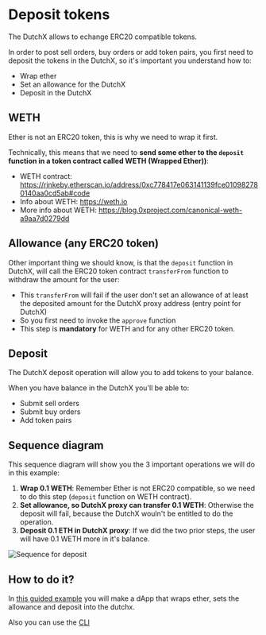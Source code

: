 # Deposit tokens
The DutchX allows to echange ERC20 compatible tokens.

In order to post sell orders, buy orders or add token pairs, you first need to 
deposit the tokens in the DutchX, so it's important you understand how to:
* Wrap ether
* Set an allowance for the DutchX
* Deposit in the DutchX

## WETH
Ether is not an ERC20 token, this is why we need to wrap it first.

Technically, this means that we need to **send some ether to the `deposit` function in a token contract called WETH (Wrapped Ether))**:
* WETH contract: https://rinkeby.etherscan.io/address/0xc778417e063141139fce010982780140aa0cd5ab#code
* Info about WETH: https://weth.io
* More info about WETH: https://blog.0xproject.com/canonical-weth-a9aa7d0279dd

## Allowance (any ERC20 token)
Other important thing we should know, is that the `deposit` function in DutchX, 
will call the ERC20 token contract `transferFrom` function to withdraw the 
amount for the user:
* This `transferFrom` will fail if the user don't set an allowance of at least
  the deposited amount for the DutchX proxy address (entry point for DutchX)
* So you first need to invoke the `approve` function
* This step is **mandatory** for WETH and for any other ERC20 token.

## Deposit
The DutchX deposit operation will allow you to add tokens to your balance.

When you have balance in the DutchX you'll be able to:
* Submit sell orders
* Submit buy orders
* Add token pairs

## Sequence diagram
This sequence diagram will show you the 3 important operations we will do in 
this example:
1. **Wrap 0.1 WETH**: Remember Ether is not ERC20 compatible, so we need to do this 
  step (`deposit` function on WETH contract).
2. **Set allowance, so DutchX proxy can transfer 0.1 WETH**: Otherwise the
  deposit will fail, because the DutchX wouln't be entitled to do the operation.
3. **Deposit 0.1 ETH in DutchX proxy**: If we did the two prior steps, the user
  will have 0.1 WETH more in it's balance.

![Sequence for deposit](./docs/sequence-deposit.png "Sequence for deposit")

## How to do it?
In [this guided example](https://github.com/gnosis/dx-examples-dev/tree/master/01_basic-web-deposit) you 
will make a dApp that wraps ether, sets the allowance and deposit into the dutchx.

Also you can use the [CLI](./cli.md)
